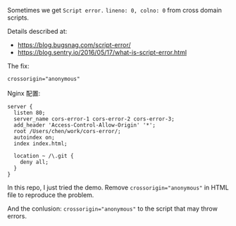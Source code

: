 
Sometimes we get `Script error.` `lineno: 0, colno: 0` from cross domain scripts.

Details described at:

* https://blog.bugsnag.com/script-error/
* https://blog.sentry.io/2016/05/17/what-is-script-error.html

The fix:

```html
crossorigin="anonymous"
```

Nginx 配置:

```nginx
server {
  listen 80;
  server_name cors-error-1 cors-error-2 cors-error-3;
  add_header 'Access-Control-Allow-Origin' '*';
  root /Users/chen/work/cors-error/;
  autoindex on;
  index index.html;

  location ~ /\.git {
    deny all;
  }
}
```

In this repo, I just tried the demo. Remove `crossorigin="anonymous"` in HTML file to reproduce the problem.

And the conlusion: `crossorigin="anonymous"` to the script that may throw errors.
